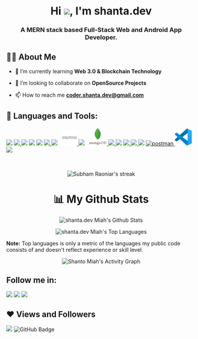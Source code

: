 <!-- <a href="#"><img width="100%" height="auto" src="./assets/images/main-illustration.png" height="155px"/></a> -->

<h1 align="center">Hi <img src="https://raw.githubusercontent.com/MartinHeinz/MartinHeinz/master/wave.gif" width="30px">, I'm shanta.dev</h1>
<h3 align="center">A MERN stack based Full-Stack Web and Android App Developer.</h3>

## 🙋‍♂️ About Me

<!-- -   🔭 I’m currently working on **[Covid-19 Tracker](https://example.com/)** -->

- 🌱 I’m currently learning **Web 3.0 & Blockchain Technology**

- 👯 I’m looking to collaborate on **OpenSource Projects**

<!-- - 👨‍💻 All of my projects are available at **[My Portfolio](https://example.com)** -->

- 📫 How to reach me **coder.shanta.dev@gmail.com**

## 🚀 Languages and Tools:

<p align="left">

<a title="Html5" href="https://www.w3.org/html/" target="\_blank"><img src="https://img.icons8.com/color/48/000000/html-5.png"/></a>
<a title="Css3" href="https://www.w3schools.com/css/"> <img src="https://img.icons8.com/color/48/000000/css3.png"/> </a>
<a title="Javascript" href="https://developer.mozilla.org/en-US/docs/Web/JavaScript"><img src="https://img.icons8.com/color/48/000000/javascript.png"/></a>
<a title="Bootstrap" href="https://getbootstrap.com"> <img src="https://img.icons8.com/color/48/000000/bootstrap.png"/></a>
<a title="Webpack" href="https://webpack.js.org/"><img src="https://img.icons8.com/color/48/000000/webpack.png"/></a>
<a title="React.js" href="https://reactjs.org/"> <img src="https://img.icons8.com/color/48/000000/react-native.png"/> </a>
<a title="Node.js" style="padding-right:8px;" href="https://nodejs.org"> <img src="https://img.icons8.com/color/48/000000/nodejs.png"/></a>
<a title="Express.js" href="https://expressjs.com"> <img src="https://raw.githubusercontent.com/devicons/devicon/master/icons/express/express-original-wordmark.svg" alt="express" width="40" height="40"/> </a>
<a title="Mysql" style="padding-right:8px;" href="https://www.mysql.com/"><img src="https://img.icons8.com/fluent/50/000000/mysql-logo.png"/></a>
<a title="Mongodb" href="https://www.mongodb.com/"> <img src="https://raw.githubusercontent.com/devicons/devicon/master/icons/mongodb/mongodb-original-wordmark.svg" alt="mongodb" width="48" height="48"/> </a>
<a title="Firebase" href="https://firebase.google.com/"> <img src="https://img.icons8.com/color/48/000000/firebase.png"/> </a>
<a title="Python" href="https://www.python.org"><img src="https://img.icons8.com/color/48/000000/python.png"/></a>
<a title="Git" href="https://git-scm.com/"> <img src="https://img.icons8.com/color/48/000000/git.png"/> </a>
<a title="Redux" href="https://redux.js.org"> <img src="https://img.icons8.com/color/48/000000/redux.png"/> </a>
<a title="Kotlin" href="https://kotlinlang.org/"><img src="https://img.icons8.com/color/48/000000/kotlin.png"/></a>
<a title="Postman" href="https://postman.com"> <img src="https://www.vectorlogo.zone/logos/getpostman/getpostman-icon.svg" alt="postman" width="45" height="45"/> </a>
<a title="Vs Code" href="https://code.visualstudio.com/"> <img src="./assets/icons/vscode.png" alt="Vs Code" width="45" height="45"/> </a>
<a title="Android Studio" href="https://code.visualstudio.com/"> <img src="https://img.icons8.com/fluency/48/000000/android-studio--v2.png"/> </a>

</p>

<!-- [![React Badge](https://img.shields.io/badge/-React-61DBFB?style=for-the-badge&labelColor=black&logo=react&logoColor=61DBFB)](#) [![Javascript Badge](https://img.shields.io/badge/-Javascript-F0DB4F?style=for-the-badge&labelColor=black&logo=javascript&logoColor=F0DB4F)](#) [![Typescript Badge](https://img.shields.io/badge/-Typescript-007acc?style=for-the-badge&labelColor=black&logo=typescript&logoColor=007acc)](#) [![Nodejs Badge](https://img.shields.io/badge/-Nodejs-3C873A?style=for-the-badge&labelColor=black&logo=node.js&logoColor=3C873A)](#) [![GraphQL Badge](https://img.shields.io/badge/-GraphQl-e535ab?style=for-the-badge&labelColor=black&logo=node.js&logoColor=e535ab)](#) -->
<br/>

<p align="center">
<img title="🔥 Get streak stats for your profile at git.io/streak-stats" alt="Subham Raoniar's streak" src="https://github-readme-streak-stats.herokuapp.com/?user=coder-shanta.dev&theme=black-ice&hide_border=true&stroke=0000&background=060A0CD0"/>
</p>

<h1 align="center">📊 My Github Stats</h1>

<p align="center">
   <img alt="shanta.dev Miah's Github Stats" src="https://github-readme-stats.vercel.app/api?username=coder-shanta.dev&show_icons=true&count_private=true&theme=react&hide_border=true&bg_color=0D1117" />
</p>
<p align="center">
  <img alt="shanta.dev Miah's Top Languages" src="https://github-readme-stats.vercel.app/api/top-langs/?username=coder-shanta.dev&langs_count=8&count_private=true&layout=compact&theme=react&hide_border=true&bg_color=0D1117" />
</p>

<b>Note:</b> Top languages is only a metric of the languages my public code consists of and doesn't reflect experience or skill level.

<p align="center">
<img alt="Shanto Miah's Activity Graph" src="https://activity-graph.herokuapp.com/graph?username=coder-shanta.dev&bg_color=0D1117&color=5BCDEC&line=5BCDEC&point=FFFFFF&hide_border=true" />
</p>

## Follow me in:

<p align="left">
<a href="https://fb.com/coder.shanta.dev"><img src="https://img.icons8.com/color/48/000000/facebook-new.png"/></a>
<a href = "https://twitter.com/to_shanta.dev"><img src="https://img.icons8.com/fluent/48/000000/twitter.png"/></a>
<a href = "#"><img src="https://img.icons8.com/color/48/000000/youtube-play.png"/></a>
</p>

## ❤ Views and Followers

<img src="https://komarev.com/ghpvc/?username=coder-shanta.dev">
<img src="https://img.shields.io/github/followers/coder-shanta.dev?label=Followers&style=social" alt="GitHub Badge">
